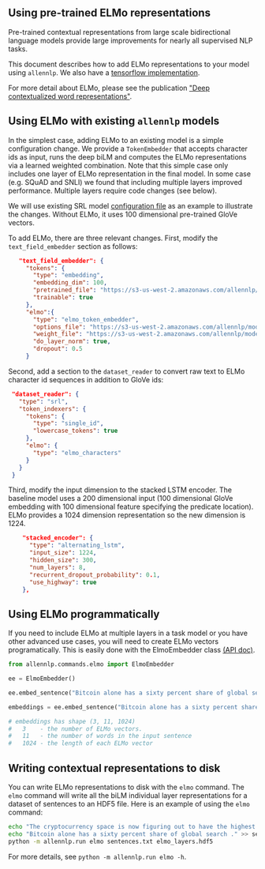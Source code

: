 
Using pre-trained ELMo representations
--------------------------------------

Pre-trained contextual representations from large scale bidirectional
language models provide large improvements for nearly all supervised
NLP tasks.

This document describes how to add ELMo representations to your model using `allennlp`.
We also have a [tensorflow implementation](https://github.com/allenai/bilm-tf).

For more detail about ELMo, please see the publication ["Deep contextualized word representations"](https://openreview.net/forum?id=S1p31z-Ab).

## Using ELMo with existing `allennlp` models

In the simplest case, adding ELMo to an existing model is a simple
configuration change.  We provide a `TokenEmbedder` that accepts
character ids as input, runs the deep biLM and computes the ELMo representations
via a learned weighted combination.
Note that this simple case only includes one layer of ELMo representation
in the final model.
In some case (e.g. SQuAD and SNLI) we found that including multiple layers improved performance.  Multiple layers require code changes (see below).

We will use existing SRL model [configuration file](../../training_config/semantic_role_labeler.json) as an example to illustrate the changes.  Without ELMo, it uses 100 dimensional pre-trained GloVe vectors.

To add ELMo, there are three relevant changes.  First, modify the `text_field_embedder` section as follows:

```json
   "text_field_embedder": {
     "tokens": {
       "type": "embedding",
       "embedding_dim": 100,
       "pretrained_file": "https://s3-us-west-2.amazonaws.com/allennlp/datasets/glove/glove.6B.100d.txt.gz",
       "trainable": true
     },
     "elmo":{
       "type": "elmo_token_embedder",
       "options_file": "https://s3-us-west-2.amazonaws.com/allennlp/models/elmo/2x4096_512_2048cnn_2xhighway/elmo_2x4096_512_2048cnn_2xhighway_options.json",
       "weight_file": "https://s3-us-west-2.amazonaws.com/allennlp/models/elmo/2x4096_512_2048cnn_2xhighway/elmo_2x4096_512_2048cnn_2xhighway_weights.hdf5",
       "do_layer_norm": true,
       "dropout": 0.5
     }
```

Second, add a section to the `dataset_reader` to convert raw text to ELMo character id sequences in addition to GloVe ids:

```json
 "dataset_reader": {
   "type": "srl",
   "token_indexers": {
     "tokens": {
       "type": "single_id",
       "lowercase_tokens": true
     },
     "elmo": {
       "type": "elmo_characters"
     }
   }
 }
```

Third, modify the input dimension to the stacked LSTM encoder.
The baseline model uses a 200 dimensional input (100 dimensional GloVe embedding with 100 dimensional feature specifying the predicate location).
ELMo provides a 1024 dimension representation so the new dimension is 1224.

```json
    "stacked_encoder": {
      "type": "alternating_lstm",
      "input_size": 1224,
      "hidden_size": 300,
      "num_layers": 8,
      "recurrent_dropout_probability": 0.1,
      "use_highway": true
    },
```


## Using ELMo programmatically

If you need to include ELMo at multiple layers in a task model or you have other advanced use cases, you will need to create ELMo vectors
programatically.  This is easily done with the ElmoEmbedder class [(API doc)](https://github.com/allenai/allennlp/tree/master/allennlp/commands/elmo.py).


```python
from allennlp.commands.elmo import ElmoEmbedder

ee = ElmoEmbedder()

ee.embed_sentence("Bitcoin alone has a sixty percent share of global search.")

embeddings = ee.embed_sentence("Bitcoin alone has a sixty percent share of global search.".split())

# embeddings has shape (3, 11, 1024)
#   3    - the number of ELMo vectors.
#   11   - the number of words in the input sentence
#   1024 - the length of each ELMo vector
```

## Writing contextual representations to disk

You can write ELMo representations to disk with the `elmo` command.  The `elmo`
command will write all the biLM individual layer representations for a dataset
of sentences to an HDF5 file.  Here is an example of using the `elmo` command:

```bash
echo "The cryptocurrency space is now figuring out to have the highest search on Google globally ." > sentences.txt
echo "Bitcoin alone has a sixty percent share of global search ." >> sentences.txt
python -m allennlp.run elmo sentences.txt elmo_layers.hdf5
```

For more details, see `python -m allennlp.run elmo -h`.
